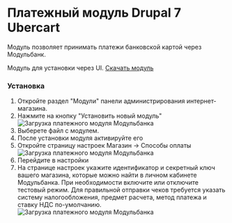 # Платежный модуль Drupal 7 Ubercart

Модуль позволяет принимать платежи банковской картой через Модульбанк.

Модуль для установки через UI. [Скачать модуль](https://github.com/modulbank-pay/modulbank-ubercart/releases/latest/download/modulbank_ubercart.zip)

### Установка

1. Откройте раздел "Модули" панели администрирования интернет-магазина.
2. Нажмите на кнопку "Установить новый модуль"
![Загрузка платежного модуля Модульбанка](https://modulbank-pay.github.io/screenshots/drupal7_ubercart/1.png)
3. Выберете файл с модулем.
4. После установки модуля активируйте его
5. Откройте страницу настроек Магазин -> Способы оплаты
![Загрузка платежного модуля Модульбанка](https://modulbank-pay.github.io/screenshots/drupal7_ubercart/2.png)
6. Перейдите в настройки
7. На странице настроек укажите идентификатор и секретный ключ вашего магазина, которые можно найти в личном кабинете Модульбанка. При необходимости включите или отключите тестовый режим.
Для правильной отправки чеков требуется указать систему налогообложения, предмет расчета, метод платежа и ставку НДС по-умолчанию.
![Загрузка платежного модуля Модульбанка](https://modulbank-pay.github.io/screenshots/drupal7_ubercart/3.png)
